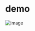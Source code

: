 # demo

![image](https://user-images.githubusercontent.com/25152105/221955206-875a7df2-1834-4fd9-bd95-11b08c7f5508.png)

